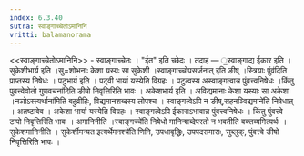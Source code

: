 ```yaml
---
index: 6.3.40
sutra: स्वाङ्गाच्चेतोऽमानिनि
vritti: balamanorama
---
```


<<स्वाङ्गाच्चेतोऽमानिनि>> - स्वाङ्गाच्चेतः । "ईत" इति च्छेदः । तदाह — ॒स्वाङ्गाद्य ईकार इति । सुकेशीभार्य इति ।सु=शोभनाः केशा यस्यः सा सुकेशी ।स्वाङ्गाच्चोपसर्जनात् इति ङीष् ।स्त्रियाः पुंव॑दिति प्राप्तस्य निषेधः । पटुभार्य इति । पट्वी भार्या यस्येति विग्रहः । पटुत्वस्य अस्वाङ्गत्वान्न पुंवत्त्वनिषेधः ।किंतु पुवत्त्वेवोतो गुणवचना॑दिति ङीषो निवृत्तिरिति भावः । अकेशभार्य इति । अविद्यमानाः केशा यस्याः सा अकेशा ।नञोऽस्त्यर्थाना॑मिति बहुव्रीहिः, विद्यमानशब्दस्य लोपश्च । स्वाङ्गत्वेऽपि न ङीष्,सहनञ्विद्यमाने॑ति निषेधात् । अतष्टावेव । अकेशा भार्या यस्येति विग्रहः । स्वाङ्गत्वेऽपि ईकाराऽभावान्न पुंवत्त्वनिषेधः । किंतु पुंवत्त्वे टापो निवृत्तिरिति भावः । अमानिनीति ।स्वाङ्गच्चे॑ति निषेधो मानिन्शब्देपरतो न भवतीति वक्तव्यमित्यर्थः । सुकेशमानिनीति । सुकेर्शीमन्यत इत्यर्थेमनश्चे॑ति णिनि, उपधावृद्धिः, उपपदसमासः, सुब्लुक्, पुंवत्त्वे ङीषो निवृत्तिरिति भावः । 